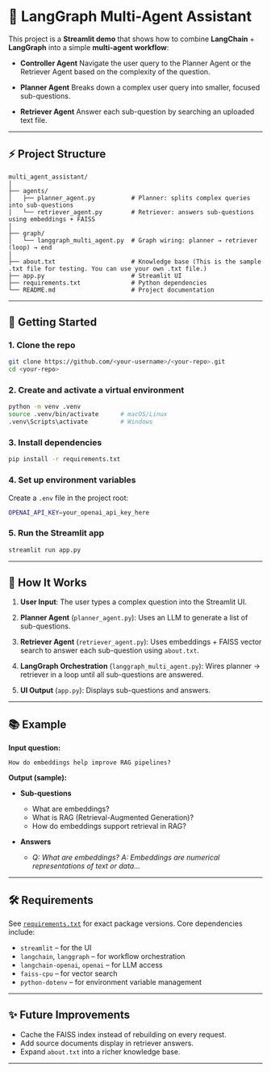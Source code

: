 # 🧠 LangGraph Multi-Agent Assistant

This project is a **Streamlit demo** that shows how to combine **LangChain** + **LangGraph** into a simple **multi-agent workflow**:

* **Controller Agent**
  Navigate the user query to the Planner Agent or the Retriever Agent based on the complexity of the question.

* **Planner Agent**
  Breaks down a complex user query into smaller, focused sub-questions.

* **Retriever Agent**
  Answer each sub-question by searching an uploaded text file.

---

## ⚡ Project Structure

```
multi_agent_assistant/
│
├── agents/
│   ├── planner_agent.py          # Planner: splits complex queries into sub-questions
│   └── retriever_agent.py        # Retriever: answers sub-questions using embeddings + FAISS
│
├── graph/
│   └── langgraph_multi_agent.py  # Graph wiring: planner → retriever (loop) → end
│
├── about.txt                     # Knowledge base (This is the sample .txt file for testing. You can use your own .txt file.)
├── app.py                        # Streamlit UI
├── requirements.txt              # Python dependencies
└── README.md                     # Project documentation
```

---

## 🚀 Getting Started

### 1. Clone the repo

```bash
git clone https://github.com/<your-username>/<your-repo>.git
cd <your-repo>
```

### 2. Create and activate a virtual environment

```bash
python -m venv .venv
source .venv/bin/activate      # macOS/Linux
.venv\Scripts\activate         # Windows
```

### 3. Install dependencies

```bash
pip install -r requirements.txt
```

### 4. Set up environment variables

Create a `.env` file in the project root:

```bash
OPENAI_API_KEY=your_openai_api_key_here
```

### 5. Run the Streamlit app

```bash
streamlit run app.py
```

---

## 🧩 How It Works

1. **User Input**:
   The user types a complex question into the Streamlit UI.

2. **Planner Agent** (`planner_agent.py`):
   Uses an LLM to generate a list of sub-questions.

3. **Retriever Agent** (`retriever_agent.py`):
   Uses embeddings + FAISS vector search to answer each sub-question using `about.txt`.

4. **LangGraph Orchestration** (`langgraph_multi_agent.py`):
   Wires planner → retriever in a loop until all sub-questions are answered.

5. **UI Output** (`app.py`):
   Displays sub-questions and answers.

---

## 📚 Example

**Input question:**

```
How do embeddings help improve RAG pipelines?
```

**Output (sample):**

* **Sub-questions**

  * What are embeddings?
  * What is RAG (Retrieval-Augmented Generation)?
  * How do embeddings support retrieval in RAG?

* **Answers**

  * *Q: What are embeddings?*
    *A: Embeddings are numerical representations of text or data…*

---

## 🛠️ Requirements

See [`requirements.txt`](requirements.txt) for exact package versions.
Core dependencies include:

* `streamlit` – for the UI
* `langchain`, `langgraph` – for workflow orchestration
* `langchain-openai`, `openai` – for LLM access
* `faiss-cpu` – for vector search
* `python-dotenv` – for environment variable management

---

## ✨ Future Improvements

* Cache the FAISS index instead of rebuilding on every request.
* Add source documents display in retriever answers.
* Expand `about.txt` into a richer knowledge base.

---
